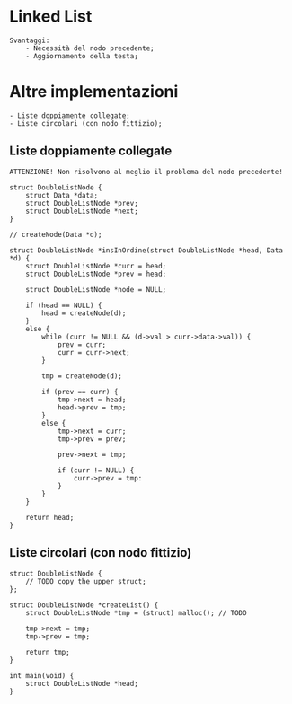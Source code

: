 # Linked List
    Svantaggi:
        - Necessità del nodo precedente;
        - Aggiornamento della testa;


# Altre implementazioni
    - Liste doppiamente collegate;
    - Liste circolari (con nodo fittizio);

## Liste doppiamente collegate
    ATTENZIONE! Non risolvono al meglio il problema del nodo precedente!

    struct DoubleListNode {
        struct Data *data;
        struct DoubleListNode *prev;
        struct DoubleListNode *next;
    }

    // createNode(Data *d);

    struct DoubleListNode *insInOrdine(struct DoubleListNode *head, Data *d) {
        struct DoubleListNode *curr = head;
        struct DoubleListNode *prev = head;

        struct DoubleListNode *node = NULL;

        if (head == NULL) {
            head = createNode(d);
        }
        else {
            while (curr != NULL && (d->val > curr->data->val)) {
                prev = curr;
                curr = curr->next;
            }

            tmp = createNode(d);

            if (prev == curr) {
                tmp->next = head;
                head->prev = tmp;
            }
            else {
                tmp->next = curr;
                tmp->prev = prev;

                prev->next = tmp;

                if (curr != NULL) {
                    curr->prev = tmp:
                }
            }
        }

        return head;
    }

## Liste circolari (con nodo fittizio)
    struct DoubleListNode {
        // TODO copy the upper struct;
    };

    struct DoubleListNode *createList() {
        struct DoubleListNode *tmp = (struct) malloc(); // TODO

        tmp->next = tmp;
        tmp->prev = tmp;

        return tmp;
    }

    int main(void) {
        struct DoubleListNode *head;
    }
